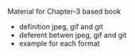 Material for Chapter-3 based book

- definition jpeg, gif and git
- deferent betwen jpeg, gif and git
- example for each format
